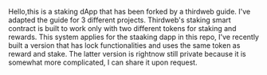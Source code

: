 Hello,this is a staking dApp that has been forked by a thirdweb guide. I've adapted the guide for 3 different projects. Thirdweb's staking smart contract is built to work only with two different tokens for staking and rewards. This system applies for the staaking dapp in this repo, I've recently built a version that has lock functionalities and uses the same token as reward and stake. The latter version is rightnow still private because it is somewhat more complicated, I can share it upon request. 
